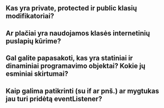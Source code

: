 ## Kas yra private, protected ir public klasių modifikatoriai? 
## Ar plačiai yra naudojamos klasės internetinių puslapių kūrime?
## Gal galite papasakoti, kas yra statiniai ir dinaminiai programavimo objektai? Kokie jų esminiai skirtumai?
## Kaip galima patikrinti (su if ar pnš.) ar mygtukas jau turi pridėtą eventListener?
